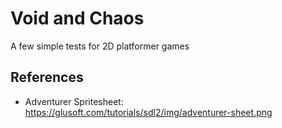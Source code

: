 # Void and Chaos

A few simple tests for 2D platformer games

## References
- Adventurer Spritesheet: https://glusoft.com/tutorials/sdl2/img/adventurer-sheet.png